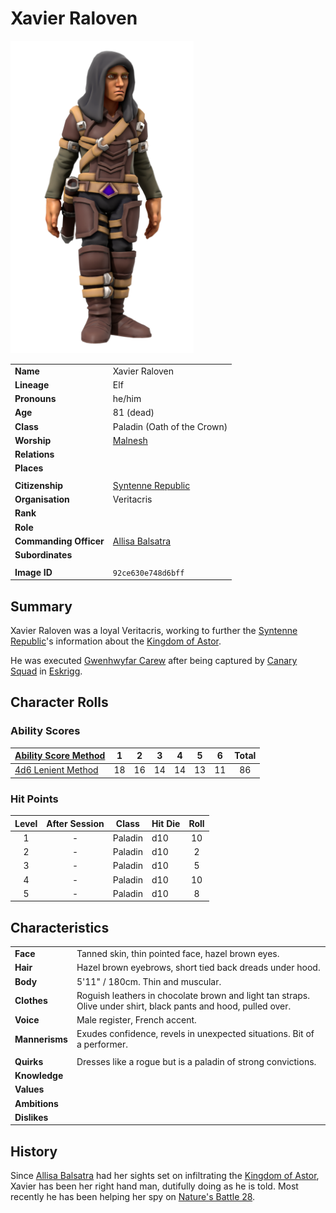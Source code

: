 # Xavier Raloven

<img src="https://raw.githubusercontent.com/jesskelsall/astarus-images/main/characters/portraits/92ce630e748d6bff.png" height="500" />

|||
| --- | --- |
| **Name** | Xavier Raloven | character.3
| **Lineage** | Elf |
| **Pronouns** | he/him |
| **Age** | 81 (dead) |
| **Class** | Paladin (Oath of the Crown) |
| **Worship** | [Malnesh](../gods/deities/malnesh.md) |
| **Relations** | |
| **Places** | |
|||
| **Citizenship** | [Syntenne Republic](../civilisations/syntenne-republic/syntenne-republic.md) |
| **Organisation** | Veritacris |
| **Rank** | |
| **Role** | |
| **Commanding Officer** | [Allisa Balsatra](allisa-balsatra.md) |
| **Subordinates** | |
|||
| **Image ID** | `92ce630e748d6bff` |

## Summary

Xavier Raloven was a loyal Veritacris, working to further the [Syntenne Republic](../civilisations/syntenne-republic/syntenne-republic.md)'s information about the [Kingdom of Astor](../civilisations/kingdom-of-astor/kingdom-of-astor.md).

He was executed [Gwenhwyfar Carew](gwenhwyfar-carew.md) after being captured by [Canary Squad](../organisations/astorrel/squads/canary-squad.md) in [Eskrigg](../places/cities/eskrigg.md).

## Character Rolls

### Ability Scores

| [Ability Score Method](../mechanics/ability-score-method/ability-score-method.md) | 1 | 2 | 3 | 4 | 5 | 6 | Total |
| --- |:---:|:---:|:---:|:---:|:---:|:---:|:---:|
| [4d6 Lenient Method](../mechanics/ability-score-method/4d6-lenient-method.md) | 18 | 16 | 14 | 14 | 13 | 11 | 86 |

### Hit Points

| Level | After Session | Class | Hit Die | Roll |
|:---:|:---:| --- | --- |:---:|
| 1 | - | Paladin | d10 | 10 |
| 2 | - | Paladin | d10 | 2 |
| 3 | - | Paladin | d10 | 5 |
| 4 | - | Paladin | d10 | 10 |
| 5 | - | Paladin | d10 | 8 |

## Characteristics

| | |
| --- | --- |
| **Face** | Tanned skin, thin pointed face, hazel brown eyes. | characteristics.2
| **Hair** | Hazel brown eyebrows, short tied back dreads under hood. |
| **Body** | 5'11" / 180cm. Thin and muscular. |
| **Clothes** | Roguish leathers in chocolate brown and light tan straps. Olive under shirt, black pants and hood, pulled over. |
| **Voice** | Male register, French accent. |
| **Mannerisms** | Exudes confidence, revels in unexpected situations. Bit of a performer. |
| | |
| **Quirks** | Dresses like a rogue but is a paladin of strong convictions. |
| **Knowledge** | |
| **Values** | |
| **Ambitions** | |
| **Dislikes** | |

## History

Since [Allisa Balsatra](allisa-balsatra.md) had her sights set on infiltrating the [Kingdom of Astor](../civilisations/kingdom-of-astor/kingdom-of-astor.md), Xavier has been her right hand man, dutifully doing as he is told. Most recently he has been helping her spy on [Nature's Battle 28](../storylines/ended/natures-battle-28.md).
